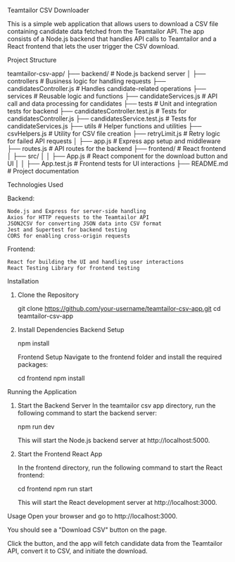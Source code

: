 
Teamtailor CSV Downloader

This is a simple web application that allows users to download a CSV file containing candidate data fetched from the Teamtailor API. The app consists of a Node.js backend that handles API calls to Teamtailor and a React frontend that lets the user trigger the CSV
download.

Project Structure

teamtailor-csv-app/
├── backend/                              # Node.js backend server
│   ├── controllers                       # Business logic for handling requests
        ├── candidatesController.js       # Handles candidate-related operations
    ├── services                          # Reusable logic and functions
        ├── candidateServices.js          # API call and data processing for candidates
    ├── tests                             # Unit and integration tests for backend
        ├── candidatesController.test.js  # Tests for candidatesController.js
        ├── candidatesService.test.js     # Tests for candidateServices.js
    ├── utils                             # Helper functions and utilities
        ├── csvHelpers.js                 # Utility for CSV file creation
        ├── retryLimit.js                 # Retry logic for failed API requests
│   ├── app.js                            # Express app setup and middleware
    ├── routes.js                         # API routes for the backend
├── frontend/              # React frontend
│   ├── src/
│   │   ├── App.js         # React component for the download button and UI
│   │   ├── App.test.js    # Frontend tests for UI interactions
├── README.md              # Project documentation

Technologies Used

Backend:

    Node.js and Express for server-side handling
    Axios for HTTP requests to the Teamtailor API
    JSON2CSV for converting JSON data into CSV format
    Jest and Supertest for backend testing
    CORS for enabling cross-origin requests

Frontend:

    React for building the UI and handling user interactions
    React Testing Library for frontend testing

Installation

1. Clone the Repository

    git clone https://github.com/your-username/teamtailor-csv-app.git
    cd teamtailor-csv-app

2. Install Dependencies
    Backend Setup

    npm install

    Frontend Setup
    Navigate to the frontend folder and install the required packages:

    cd frontend
    npm install

Running the Application

1. Start the Backend Server
    In the teamtailor csv app directory, run the following command to start the backend server:

    npm run dev

    This will start the Node.js backend server at http://localhost:5000.

2. Start the Frontend React App

    In the frontend directory, run the following command to start the React frontend:

    cd frontend
    npm run start

    This will start the React development server at http://localhost:3000.


Usage
Open your browser and go to http://localhost:3000.

You should see a "Download CSV" button on the page.

Click the button, and the app will fetch candidate data from the Teamtailor API, convert it to CSV, and initiate the download.